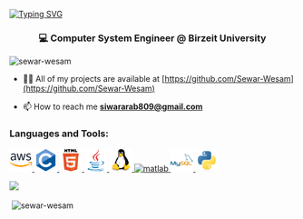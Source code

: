 [![Typing SVG](https://readme-typing-svg.herokuapp.com?font=Fira+Code&pause=1000&color=F74186&random=false&width=435&lines=I'm+Sewar+AbuEid)](https://git.io/typing-svg)
<h3 align="center">💻 Computer System Engineer @ Birzeit University</h3>

<p align="left"> <img src="https://komarev.com/ghpvc](https://i.pinimg.com/originals/7f/f3/25/7ff325008c55dd87b0fe700156f5ae8d.jpg/?username=sewar-wesam&label=Profile%20views&color=0e75b6&style=flat" alt="sewar-wesam" /> </p>

- 👨‍💻 All of my projects are available at [https://github.com/Sewar-Wesam](https://github.com/Sewar-Wesam)

- 📫 How to reach me **siwararab809@gmail.com**


<h3 align="left">Languages and Tools:</h3>
<p align="left"> <a href="https://aws.amazon.com" target="_blank" rel="noreferrer"> <img src="https://raw.githubusercontent.com/devicons/devicon/master/icons/amazonwebservices/amazonwebservices-original-wordmark.svg" alt="aws" width="40" height="40"/> </a> <a href="https://www.cprogramming.com/" target="_blank" rel="noreferrer"> <img src="https://raw.githubusercontent.com/devicons/devicon/master/icons/c/c-original.svg" alt="c" width="40" height="40"/> </a> <a href="https://www.w3.org/html/" target="_blank" rel="noreferrer"> <img src="https://raw.githubusercontent.com/devicons/devicon/master/icons/html5/html5-original-wordmark.svg" alt="html5" width="40" height="40"/> </a> <a href="https://www.java.com" target="_blank" rel="noreferrer"> <img src="https://raw.githubusercontent.com/devicons/devicon/master/icons/java/java-original.svg" alt="java" width="40" height="40"/> </a> <a href="https://www.linux.org/" target="_blank" rel="noreferrer"> <img src="https://raw.githubusercontent.com/devicons/devicon/master/icons/linux/linux-original.svg" alt="linux" width="40" height="40"/> </a> <a href="https://www.mathworks.com/" target="_blank" rel="noreferrer"> <img src="https://upload.wikimedia.org/wikipedia/commons/2/21/Matlab_Logo.png" alt="matlab" width="40" height="40"/> </a> <a href="https://www.mysql.com/" target="_blank" rel="noreferrer"> <img src="https://raw.githubusercontent.com/devicons/devicon/master/icons/mysql/mysql-original-wordmark.svg" alt="mysql" width="40" height="40"/> </a> <a href="https://www.python.org" target="_blank" rel="noreferrer"> <img src="https://raw.githubusercontent.com/devicons/devicon/master/icons/python/python-original.svg" alt="python" width="40" height="40"/> </a> </p> 

![](http://github-profile-summary-cards.vercel.app/api/cards/repos-per-language?username=sewar-wesam&theme=default)
<p>&nbsp;<img align="center" src="https://github-readme-stats.vercel.app/api?username=sewar-wesam&show_icons=true&locale=en" alt="sewar-wesam" /></p>
